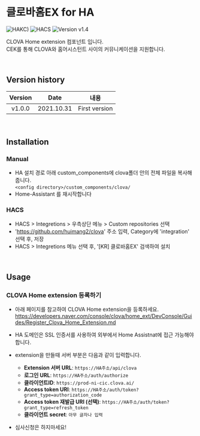 # 클로바홈EX for HA

![HAKC)][hakc-shield]
![HACS][hacs-shield]
![Version v1.4][version-shield]

CLOVA Home extension 컴포넌트 입니다. <br>
CEK를 통해 CLOVA와 홈어시스턴트 사이의 커뮤니케이션을 지원합니다. <br>

<br>

## Version history
| Version | Date        | 내용              |
| :-----: | :---------: | ----------------------- |
| v1.0.0  | 2021.10.31  | First version  |

<br>

## Installation
### Manual
- HA 설치 경로 아래 custom_components에 clova폴더 안의 전체 파일을 복사해줍니다.<br>
  `<config directory>/custom_components/clova/`<br>
- Home-Assistant 를 재시작합니다<br>
### HACS
- HACS > Integretions > 우측상단 메뉴 > Custom repositories 선택
- 'https://github.com/huimang2/clova' 주소 입력, Category에 'integration' 선택 후, 저장
- HACS > Integretions 메뉴 선택 후, '[KR] 클로바홈EX' 검색하여 설치

<br>

## Usage
### CLOVA Home extension 등록하기

* 아래 페이지를 참고하여 CLOVA Home extension을 등록하세요.
https://developers.naver.com/console/clova/home_ext/DevConsole/Guides/Register_Clova_Home_Extension.md

* HA 도메인은 SSL 인증서를 사용하여 외부에서 Home Assistnat에 접근 가능해야 합니다.

* extension을 만들때 서버 부분은 다음과 같이 입력합니다.
  - **Extension 서버 URL**: `https://HA주소/api/clova`
  - **로그인 URL**: `https://HA주소/auth/authorize`
  - **클라이언트ID**: `https://prod-ni-cic.clova.ai/`
  - **Access token URI**: `https://HA주소/auth/token?grant_type=authorization_code`
  - **Access token 재발급 URI (선택)**: `https://HA주소/auth/token?grant_type=refresh_token`
  - **클라이언트 secret**: `아무 글자나 입력`
* 심사신청은 하지마세요!
 
[version-shield]: https://img.shields.io/badge/version-v1.0.0-orange.svg
[hakc-shield]: https://img.shields.io/badge/HAKC-Enjoy-blue.svg
[hacs-shield]: https://img.shields.io/badge/HACS-Custom-red.svg
